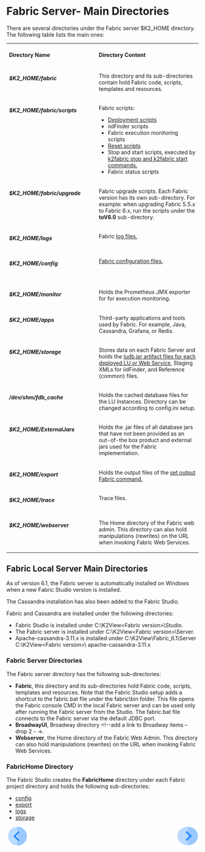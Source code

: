 ﻿
# Fabric Server- Main Directories
There are several directories under the Fabric server $K2_HOME directory. The following table lists the main ones:

<table width="900pxl">
<tbody>
<tr>
<td width="300pxl" valign="top">
<h4><strong>Directory Name</strong></h3>
</td>
<td width="600pxl" valign="top">
<h4><strong>Directory Content</strong></h3>
</td>
</tr>
<tr>
<td width="300pxl" valign="top">
<h5>$K2_HOME/fabric</h4>
</td>
<td width="600pxl" valign="top">
<p>This directory and its sub-directories contain hold Fabric code, scripts, templates and resources.</p>
</td>
</tr>
<tr>
<td width="300pxl" valign="top">
<h5>$K2_HOME/fabric/scripts</h4>
</td>
<td width="600pxl" valign="top">
<p>Fabric scripts:&nbsp;</p>
<ul>
<li><a href="/articles/16_deploy_fabric/03_offline_deploy.md#deployment-scripts-syntax-and-options">Deployment scripts</a></li>
<li>iidFinder scripts</li>
<li>Fabric execution monitoring scripts</li>
<li><a href="/articles/02_fabric_architecture/03_fabric_basics_getting_started.md#reset-fabric">Reset scripts</a></li>
<li>Stop and start scripts, executed by <a href="/articles/02_fabric_architecture/03_fabric_basics_getting_started.md#start-and-stop-fabric-commands">k2fabric stop and k2fabric start commands.</a></li>
<li>Fabric status scripts</li>
</ul>
</td>
</tr>
<tr>
<td width="300pxl" valign="top">
<h5>$K2_HOME/fabric/upgrade</h4>
</td>
<td width="600pxl" valign="top">
<p>Fabric upgrade scripts. Each Fabric version has its own sub-directory. For example: when upgrading Fabric 5.5.x to Fabric 6.x, run the scripts under the  <strong>toV6.0</strong> sub-directory.</p>
</td>
</tr>
<tr>
<td width="300pxl" valign="top">
<h5>$K2_HOME/logs</h4>
</td>
<td width="600pxl" valign="top">
<p>Fabric <a href="/articles/21_Fabric_troubleshooting/02_Fabric_troubleshooting_log_files.md">log files.</a></p>
</td>
</tr>
<tr>
<td width="300pxl" valign="top">
<h5>$K2_HOME/config</h4>
</td>
<td width="600pxl" valign="top">
<p><a href="/articles/02_fabric_architecture/05_fabric_main_configuration_files.md">Fabric configuration files.</a></p>
<p>&nbsp;</p>
</td>
</tr>
<tr>
<td width="300pxl" valign="top">
<h5>$K2_HOME/monitor</h4>
</td>
<td width="600pxl" valign="top">
<p>Holds the Prometheus JMX exporter for for execution monitoring.</p>
</td>
</tr>
<tr>
<td width="300pxl" valign="top">
<h5>$K2_HOME/apps</h4>
</td>
<td width="600pxl" valign="top">
<p>Third-party applications and tools used by Fabric. For example, Java, Cassandra, Grafana, or Redis.</p>
</td>
</tr>
<tr>
<td width="300pxl" valign="top">
<h5>$K2_HOME/storage</h4>
</td>
<td width="600pxl" valign="top">
<p>Stores data on each Fabric Server and holds the <a href="/articles/16_deploy_fabric/01_deploy_Fabric_project.md">ludb.jar  artifact files for each deployed LU or Web Service</a>, Staging XMLs for iidFinder, and Reference (common) files.</p>
</td>
</tr>
<tr>
<td width="300pxl" valign="top">
<h5>/dev/shm/fdb_cache</h4>
</td>
<td width="600pxl" valign="top">
<p>Holds the cached database files for the LU Instances. Directory can be changed according to config.ini setup.</p>
</td>
</tr>
<tr>
<td width="300pxl" valign="top">
<h5>$K2_HOME/ExternalJars</h4>
</td>
<td width="600pxl" valign="top">
<p>Holds the .jar files of all database jars that have not been provided as an out-of-the box product and external jars used for the Fabric implementation.</p>
</td>
</tr>
<tr>
<td width="300pxl" valign="top">
<h5>$K2_HOME/export</h4>
</td>
<td width="600pxl" valign="top">
<p>Holds the output files of the <a href="/articles/02_fabric_architecture/04_fabric_commands.md#fabric-setting">set output Fabric command.</a></p>
</td>
</tr>
<tr>
<td width="300pxl" valign="top">
<h5>$K2_HOME/trace</h4>
</td>
<td width="600pxl" valign="top">
<p>Trace files.</p>
</td>
</tr>
<tr>
<td width="300pxl" valign="top">
<h5>$K2_HOME/webserver</h4>
</td>
<td width="600pxl" valign="top">
<p>The Home directory of the Fabric web admin. This directory can also hold manipulations (rewrites) on the URL when invoking Fabric Web Services.</p>
</td>
</tr>
</tbody>
</table>

## **Fabric Local Server Main Directories**

As of version 6.1, the Fabric server is automatically installed on Windows when a new Fabric Studio version is installed. 

The Cassandra installation has also been added to the Fabric Studio.

Fabric and Cassandra are installed under the following directories:

- Fabric Studio is installed under C:\K2View\<Fabric version>\Studio.
- The Fabric server is installed under C:\K2View\<Fabric version>\Server.
- Apache-cassandra-3.11.x is installed under C:\K2View\Fabric_6.1\Server  C:\K2View\<Fabric version>\ apache-cassandra-3.11.x

### Fabric Server Directories

The Fabric server directory has the following sub-directories:

- **Fabric**, this directory and its sub-directories hold Fabric code, scripts, templates and resources. Note that the Fabric Studio setup adds a shortcut to the fabric.bat file under the fabric\bin folder. This file opens the Fabric console CMD in the local Fabric server and can be used only after running the Fabric server from the Studio. The fabric.bat file connects to the Fabric server via the default JDBC port.
- **BroadwayUI**, Broadway directory <!--add a link to Broadway items – drop 2 - ->.
- **Webserver**, the Home directory of the Fabric Web Admin. This directory can also hold manipulations (rewrites) on the URL when invoking Fabric Web Services.

### FabricHome Directory

The Fabric Studio creates the **FabricHome** directory under each Fabric project directory and holds the following sub-directories:

- [config](/articles/02_fabric_architecture/02_fabric_directories.md#k2_homeconfig)
- [export](/articles/02_fabric_architecture/02_fabric_directories.md#k2_homeexport)
- [logs](/articles/02_fabric_architecture/02_fabric_directories.md#k2_homelogs)
- [storage](/articles/02_fabric_architecture/02_fabric_directories.md#k2_homestorage)


<!--Add links:-->

<!--Drop 1-  fabric architecture-->
<!-- Drop 2- Broadway -->
<!-- Drop 3- iidFinder, LU storage -->
<!-- Drop 4- Trace files -->
[![Previous](/articles/images/Previous.png)](/articles/02_fabric_architecture/01_fabric_architecture.md)[<img align="right" width="60" height="54" src="/articles/images/Next.png">](/articles/02_fabric_architecture/03_fabric_basics_getting_started.md)
